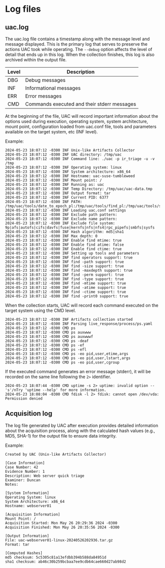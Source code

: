 # Log files

## uac.log

The uac.log file contains a timestamp along with the message level and message displayed. This is the primary log that serves to preserve the actions UAC took while operating. The ```--debug``` option affects the level of detail that ends up in this log. When the collection finishes, this log is also archived within the output file.

| Level | Description |
|-------|-------------|
| DBG | Debug messages |
| INF | Informational messages |
| ERR | Error messages |
| CMD | Commands executed and their stderr messages |

At the beginning of the file, UAC will record important information about the options used during execution, operating system, system architecture, mount point, configuration loaded from uac.conf file, tools and parameters available on the target system, etc (INF level).

Example:

```text
2024-05-23 18:07:12 -0300 INF Unix-like Artifacts Collector 
2024-05-23 18:07:12 -0300 INF UAC directory: /tmp/uac
2024-05-23 18:07:12 -0300 INF Command line: ./uac -p ir_triage -u -v /tmp
2024-05-23 18:07:12 -0300 INF Operating system: linux
2024-05-23 18:07:12 -0300 INF System architecture: x86_64
2024-05-23 18:07:12 -0300 INF Hostname: uac-suse-tumbleweed
2024-05-23 18:07:12 -0300 INF Mount point: /
2024-05-23 18:07:12 -0300 INF Running as: uac
2024-05-23 18:07:12 -0300 INF Temp Directory: /tmp/uac/uac-data.tmp
2024-05-23 18:07:12 -0300 INF Output format: tar
2024-05-23 18:07:12 -0300 INF Current PID: 6377
2024-05-23 18:07:12 -0300 INF PATH: /tmp/uac/tools/date_to_epoch_pl:/tmp/uac/tools/find_pl:/tmp/uac/tools/stat_pl:/tmp/uac/tools/statx/linux/x86_64:/tmp/uac/tools/zip/esxi_linux/x86_64:/tmp/uac/bin/linux/x86_64:/tmp/uac/bin/linux:/tmp/uac/bin:/usr/xpg4/bin:/usr/xpg6/bin:/bin:/sbin:/usr/bin:/usr/sbin:/usr/local/bin:/usr/local/sbin:/usr/ucb:/usr/ccs/bin:/opt/bin:/opt/sbin:/opt/local/bin:/snap/bin:/netscaler:/opt/homebrew/bin:/usr/xpg4/bin:/usr/xpg6/bin:/bin:/sbin:/usr/bin:/usr/sbin:/usr/local/bin:/usr/local/sbin:/usr/ucb:/usr/ccs/bin:/opt/bin:/opt/sbin:/opt/local/bin:/snap/bin:/netscaler
2024-05-23 18:07:12 -0300 INF Loading uac.conf settings
2024-05-23 18:07:12 -0300 INF Exclude path pattern: 
2024-05-23 18:07:12 -0300 INF Exclude name pattern: 
2024-05-23 18:07:12 -0300 INF Exclude file system: 9p|afs|autofs|cifs|davfs|fuse|kernfs|nfs|nfs4|rpc_pipefs|smbfs|sysfs
2024-05-23 18:07:12 -0300 INF Hash algorithm: md5|sha1
2024-05-23 18:07:12 -0300 INF Max depth: 0
2024-05-23 18:07:12 -0300 INF Enable find mtime: true
2024-05-23 18:07:12 -0300 INF Enable find atime: false
2024-05-23 18:07:12 -0300 INF Enable find ctime: true
2024-05-23 18:07:12 -0300 INF Setting up tools and parameters
2024-05-23 18:07:12 -0300 INF find operators support: true
2024-05-23 18:07:12 -0300 INF find -path support: true
2024-05-23 18:07:12 -0300 INF find -size support: true
2024-05-23 18:07:12 -0300 INF find -maxdepth support: true
2024-05-23 18:07:12 -0300 INF find -perm support: true
2024-05-23 18:07:12 -0300 INF find -type support: true
2024-05-23 18:07:12 -0300 INF find -mtime support: true
2024-05-23 18:07:12 -0300 INF find -atime support: true
2024-05-23 18:07:12 -0300 INF find -ctime support: true
2024-05-23 18:07:12 -0300 INF find -print0 support: true
```

When the collection starts, UAC will record each command executed on the target system using the CMD level.

```text
2024-05-23 18:07:12 -0300 INF Artifacts collection started
2024-05-23 18:07:12 -0300 INF Parsing live_response/process/ps.yaml
2024-05-23 18:07:12 -0300 CMD ps
2024-05-23 18:07:12 -0300 CMD ps auxwww
2024-05-23 18:07:12 -0300 CMD ps auxwwwf
2024-05-23 18:07:12 -0300 CMD ps -deaf
2024-05-23 18:07:12 -0300 CMD ps -ef
2024-05-23 18:07:12 -0300 CMD ps -efl
2024-05-23 18:07:12 -0300 CMD ps -eo pid,user,etime,args
2024-05-23 18:07:12 -0300 CMD ps -eo pid,user,lstart,args
2024-05-23 18:07:12 -0300 CMD ps -eo pid,user,cgroup
```

If the executed command generates an error message (stderr), it will be recorded on the same line following the ```2>``` identifier.

```text
2024-05-23 18:07:44 -0300 CMD uptime -s 2> uptime: invalid option -- 's'/nTry 'uptime --help' for more information.
2024-05-23 18:08:04 -0300 CMD fdisk -l 2> fdisk: cannot open /dev/vda: Permission denied
```

## Acquisition log

The log file generated by UAC after execution provides detailed information about the acquisition process, along with the calculated hash values (e.g., MD5, SHA-1) for the output file to ensure data integrity.

Example:

```text
Created by UAC (Unix-like Artifacts Collector)

[Case Information]
Case Number: 42
Evidence Number: 1
Description: Web server quick triage
Examiner: Duncan
Notes: 

[System Information]
Operating System: linux
System Architecture: x86_64
Hostname: webserver01

[Acquisition Information]
Mount Point: /
Acquisition Started: Mon May 26 20:29:36 2024 -0300
Acquisition Finished: Mon May 26 20:35:56 2024 -0300

[Output Information]
File: uac-webserver01-linux-20240526202936.tar.gz
Format: tar

[Computed Hashes]
md5 checksum: 5c5305c81a13efdbb394b588da84951d
sha1 checksum: ab46c30b259bcbaa7ee9cdb64cae660d27ab98d2
```

